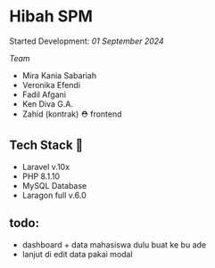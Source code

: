# Hibah SPM

Started Development: _01 September 2024_

_Team_

-   Mira Kania Sabariah
-   Veronika Efendi
-   Fadil Afgani
-   Ken Diva G.A.
-   Zahid (kontrak) ⛑️ frontend

## Tech Stack 🍔

-   Laravel v.10x
-   PHP 8.1.10
-   MySQL Database
-   Laragon full v.6.0

## todo:

-   dashboard + data mahasiswa dulu buat ke bu ade
-   lanjut di edit data pakai modal
